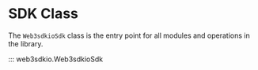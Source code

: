 # SDK Class

The `Web3sdkioSdk` class is the entry point for all modules and operations in the
library.


::: web3sdkio.Web3sdkioSdk
